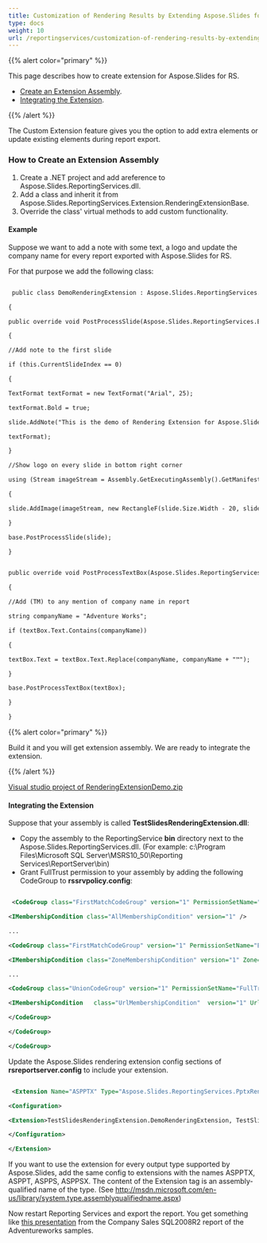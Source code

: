 ```yaml
---
title: Customization of Rendering Results by Extending Aspose.Slides for RS
type: docs
weight: 10
url: /reportingservices/customization-of-rendering-results-by-extending-aspose-slides-for-rs/
---
```


{{% alert color="primary" %}} 

This page describes how to create extension for Aspose.Slides for RS.

- [Create an Extension Assembly](/slides/reportingservices/customization-of-rendering-results-by-extending-aspose-slides-for-rs/).
- [Integrating the Extension](/slides/reportingservices/customization-of-rendering-results-by-extending-aspose-slides-for-rs/).

{{% /alert %}} 

The Custom Extension feature gives you the option to add extra elements or update existing elements during report export.
### **How to Create an Extension Assembly**
1. Create a .NET project and add areference to Aspose.Slides.ReportingServices.dll.
1. Add a class and inherit it from Aspose.Slides.ReportingServices.Extension.RenderingExtensionBase.
1. Override the class' virtual methods to add custom functionality.
#### **Example**
Suppose we want to add a note with some text, a logo and update the company name for every report exported with Aspose.Slides for RS.

For that purpose we add the following class:

``` xml

 public class DemoRenderingExtension : Aspose.Slides.ReportingServices.Extension.RenderingExtensionBase

{

public override void PostProcessSlide(Aspose.Slides.ReportingServices.Extension.Slide slide)

{

//Add note to the first slide

if (this.CurrentSlideIndex == 0)

{

TextFormat textFormat = new TextFormat("Arial", 25);

textFormat.Bold = true;

slide.AddNote("This is the demo of Rendering Extension for Aspose.Slides for ReportingServices",

textFormat);

}

//Show logo on every slide in bottom right corner

using (Stream imageStream = Assembly.GetExecutingAssembly().GetManifestResourceStream("TestSlidesRenderingExtension.aspose.slides-for-ssrs-logo.jpg"))

{

slide.AddImage(imageStream, new RectangleF(slide.Size.Width - 20, slide.Size.Height - 20, 15, 15));

}

base.PostProcessSlide(slide);

}


public override void PostProcessTextBox(Aspose.Slides.ReportingServices.Extension.TextBox textBox)

{

//Add (TM) to any mention of company name in report

string companyName = "Adventure Works";

if (textBox.Text.Contains(companyName))

{

textBox.Text = textBox.Text.Replace(companyName, companyName + "™");

}

base.PostProcessTextBox(textBox);

}

}

```

{{% alert color="primary" %}} 

Build it and you will get extension assembly. We are ready to integrate the extension.

{{% /alert %}} 

[Visual studio project of RenderingExtensionDemo.zip](attachments/10289195/10452998.zip)
#### **Integrating the Extension**
Suppose that your assembly is called **TestSlidesRenderingExtension.dll**:

- Copy the assembly to the ReportingService **bin** directory next to the Aspose.Slides.ReportingServices.dll. (For example: c:\Program Files\Microsoft SQL Server\MSRS10_50\Reporting Services\ReportServer\bin)
- Grant FullTrust permission to your assembly by adding the following CodeGroup to **rssrvpolicy.config**:

``` xml

 <CodeGroup class="FirstMatchCodeGroup" version="1" PermissionSetName="Nothing">

<IMembershipCondition class="AllMembershipCondition" version="1" />

...

<CodeGroup class="FirstMatchCodeGroup" version="1" PermissionSetName="Execution" Description="This code group grants MyComputer code Execution permission. ">

<IMembershipCondition class="ZoneMembershipCondition" version="1" Zone="MyComputer" />

...

<CodeGroup class="UnionCodeGroup" version="1" PermissionSetName="FullTrust" Name="Aspose.Slides_Extension" Description="This code group grants full trust to the Aspose.Slides for Reporting Services Rendering extension.">

<IMembershipCondition	class="UrlMembershipCondition"	version="1" Url="c:\Program Files\Microsoft SQL Server\MSRS10_50\Reporting Services\ReportServer\bin\TestSlidesRenderingExtension.dll" />

</CodeGroup>

</CodeGroup>

</CodeGroup>

```

Update the Aspose.Slides rendering extension config sections of **rsreportserver.config** to include your extension.

``` xml

 <Extension Name="ASPPTX" Type="Aspose.Slides.ReportingServices.PptxRenderer,Aspose.Slides.ReportingServices">

<Configuration>

<Extension>TestSlidesRenderingExtension.DemoRenderingExtension, TestSlidesRenderingExtension</Extension>

</Configuration>

</Extension>

```

If you want to use the extension for every output type supported by Aspose.Slides, add the same config to extensions with the names ASPPTX, ASPPT, ASPPS, ASPPSX.
The content of the Extension tag is an assembly-qualified name of the type. (See <http://msdn.microsoft.com/en-us/library/system.type.assemblyqualifiedname.aspx>)

Now restart Reporting Services and export the report. You get something like [this presentation](attachments/10289195/10452997.pptx) from the Company Sales SQL2008R2 report of the Adventureworks samples.
